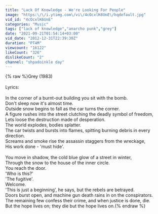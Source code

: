 ```yaml
---
title: "Lack Of Knowledge - We're Looking For People"
image: "https:\/\/i.ytimg.com\/vi\/4cOcxlK6UnE\/hqdefault.jpg"
vid_id: "4cOcxlK6UnE"
categories: "Music"
tags: ["lack of knowledge","anarcho punk","grey"]
date: "2021-09-21T01:54:14+03:00"
vid_date: "2012-12-31T22:39:30Z"
duration: "PT4M"
viewcount: "16122"
likeCount: "326"
dislikeCount: "2"
channel: "shpadoinkle day"
---
```

{% raw %}Grey (1983)<br /><br />Lyrics:<br /><br />In the corner of a burnt-out building you sit with the bomb.<br />Don't sleep now it's almost time.<br />Outside snow begins to fall as the car turns the corner.<br />A figure rushes into the street clutching the deadly symbol of freedom,<br />Lets loose the destruction made of desperation.<br />The world explodes, bodies splatter.<br />The car twists and bursts into flames, spitting burning debris in every direction.<br />Screams and smoke rise the assassin staggers from the wreckage,<br />His work done - 'must hide'.<br /><br />You move in shadow, the cold blue glow of a street in winter,<br />Through the snow to the house of the inner circle.<br />You reach the door.<br />'Who is this?'<br />'The fugitive'.<br />Welcome.<br />'This is just a beginning', he says, but the rebels are betrayed.<br />Doors burst open, and machine gun death rains in on the conspirators.<br />The remaining few confess their crime, and when justice is done, die.<br />But the hope lives on; they die but the hope lives on.{% endraw %}
